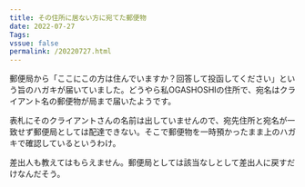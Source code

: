 ```yaml
---
title: その住所に居ない方に宛てた郵便物
date: 2022-07-27
Tags: 
vssue: false
permalink: /20220727.html
---
```


郵便局から「ここにこの方は住んでいますか？回答して投函してください」という旨のハガキが届いていました。どうやら私OGASHOSHIの住所で、宛名はクライアント名の郵便物が局まで届いたようです。

表札にそのクライアントさんの名前は出していませんので、宛先住所と宛名が一致せず郵便局としては配達できない。そこで郵便物を一時預かったまま上のハガキで確認しているというわけ。

差出人も教えてはもらえません。郵便局としては該当なしとして差出人に戻すだけなんだそう。